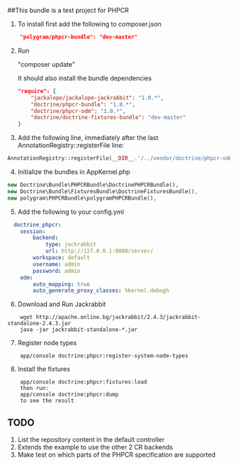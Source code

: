 ##This bundle is a test project for PHPCR

1. To install first add the following to composer.json
```json
    "polygram/phpcr-bundle": "dev-master"
```

2. Run   

    "composer update"

    It should also install the bundle dependencies
    ```json
    "require": {
        "jackalope/jackalope-jackrabbit": "1.0.*",
        "doctrine/phpcr-bundle": "1.0.*",
        "doctrine/phpcr-odm": "1.0.*",
        "doctrine/doctrine-fixtures-bundle": "dev-master"        
    }
    ```

3. Add the following line, immediately after the last AnnotationRegistry::registerFile line:
```php
AnnotationRegistry::registerFile(__DIR__.'/../vendor/doctrine/phpcr-odm/lib/Doctrine/ODM/PHPCR/Mapping/Annotations/DoctrineAnnotations.php');
```

4. Initialize the bundles in AppKernel.php
```php
new Doctrine\Bundle\PHPCRBundle\DoctrinePHPCRBundle(),
new Doctrine\Bundle\FixturesBundle\DoctrineFixturesBundle(),
new polygram\PHPCRBundle\polygramPHPCRBundle(),
```

5. Add the following to your config.yml
```yaml
  doctrine_phpcr:
    session:
        backend:
            type: jackrabbit
            url: http://127.0.0.1:8080/server/
        workspace: default
        username: admin
        password: admin
    odm:
        auto_mapping: true
        auto_generate_proxy_classes: %kernel.debug%
```

6. Download and Run Jackrabbit
```
    wget http://apache.online.bg/jackrabbit/2.4.3/jackrabbit-standalone-2.4.3.jar
    java -jar jackrabbit-standalone-*.jar
```

7. Register node types
```
    app/console doctrine:phpcr:register-system-node-types
```

8. Install the fixtures
```
    app/console doctrine:phpcr:fixtures:load
    then run:
    app/console doctrine:phpcr:dump
    to see the result
```

## TODO

1. List the repository content in the default controller
2. Extends the example to use the other 2 CR backends
3. Make test on which parts of the PHPCR specification are supported
